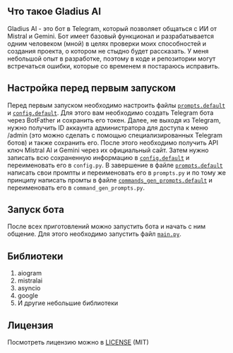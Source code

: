 ## Что такое Gladius AI
Gladius AI - это бот в Telegram, который позволяет общаться с ИИ от Mistral и Gemini. Бот имеет базовый функционал и разрабатывается одним человеком (мной) в целях проверки моих способностей и создания проекта, о котором не стыдно будет рассказать. У меня небольшой опыт в разработке, поэтому в коде и репозитории могут встречаться ошибки, которые со временем я постараюсь исправить.
## Настройка перед первым запуском
Перед первым запуском необходимо настроить файлы [`prompts.default`](prompts.default) и [`config.default`](config.default). Для этого вам необходимо создать Telegram бота через BotFather и сохранить его токен. Далее, не выходя из Telegram, нужно получить ID аккаунта администратора для доступа к меню /admin (это можно сделать с помощью специализированных Telegram ботов) и также сохранить его. После этого необходимо получить API ключ Mistral AI и Gemini через их официальный сайт.
Затем нужно записать всю сохраненную информацию в [`config.default`](config.default) и переименовать его в `config.py`. В завершение в файле [`prompts.default`](prompts.default) написать свои промпты и переименовать его в `prompts.py` и по тому же принципу написать промты в файле [`commands_gen_prompts.default`](command_gen_prompts.default) и переименовать его в `command_gen_prompts.py`.
## Запуск бота
После всех приготовлений можно запустить бота и начать с ним общение. Для этого необходимо запустить файл [`main.py`](main.py).
## Библиотеки
1) aiogram
2) mistralai
3) asyncio
4) google
5) И другие небольшие библиотеки
## Лицензия
Посмотреть лицензию можно в [LICENSE](LICENSE.md) (MIT)